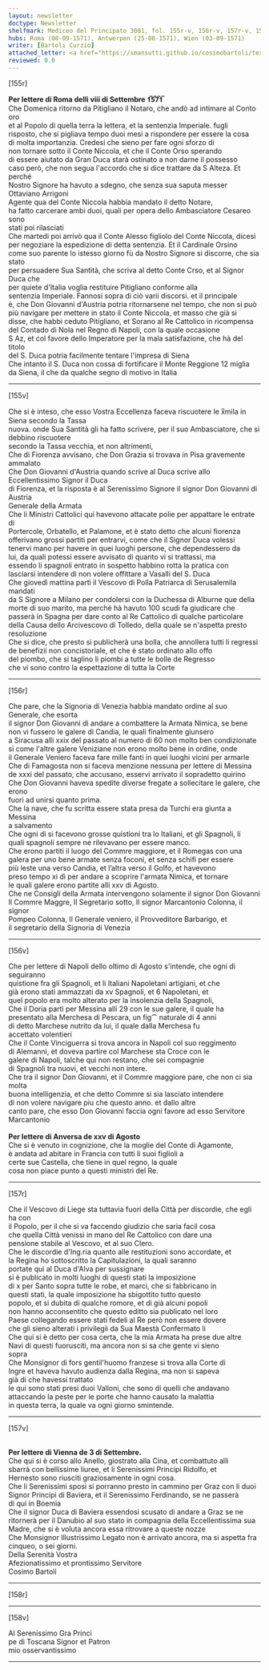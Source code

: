 ```yaml
---
layout: newsletter
doctype: Newsletter
shelfmark: Mediceo del Principato 3081, fol. 155r-v, 156r-v, 157r-v, 158r-v
hubs: Roma (08-09-1571), Antwerpen (25-08-1571), Wien (03-09-1571)
writer: [Bartoli Curzio]
attached_letter: <a href="https://smansutti.github.io/cosimobartoli/texts/2980_046,2980_047/">2980_046,2980_047</a>
reviewed: 0.0
---
```


[155r]  
  
  
<strong>Per lettere di Roma delli viii di Settembre 1̅5̅7̅1̅</strong>  
Che Domenica ritorno da Pitigliano il Notaro, che andò ad intimare al Conto oro  
et al Popolo di quella terra la lettera, et la sentenzia Imperiale. fugli  
risposto, che si pigliava tempo duoi mesi a rispondere per essere la cosa  
di molta importanzia. Credesi che sieno per fare ogni sforzo di  
non tornare sotto il Conte Niccola, et che il Conte Orso sperando  
di essere aiutato da Gran Duca starà ostinato a non darne il possesso  
caso però, che non segua l'accordo che si dice trattare da S Alteza. Et perché  
Nostro Signore ha havuto a sdegno, che senza sua saputa messer Ottaviano Arrigoni  
Agente qua del Conte Niccola habbia mandato il detto Notare,  
ha fatto carcerare ambi duoi, quali per opera dello Ambasciatore Cesareo sono  
stati poi rilasciati  
Che martedi poi arrivò qua il Conte Alesso figliolo del Conte Niccola, dicesi  
per negoziare la espedizione di detta sentenzia. Et il Cardinale Orsino  
come suo parente lo istesso giorno fù da Nostro Signore si discorre, che sia stato  
per persuadere Sua Santità, che scriva al detto Conte Crso, et al Signor Duca che  
per quiete d'Italia voglia restituire Pitigliano conforme alla  
sentenzia Imperiale. Fannosi sopra di ciò varii discorsi. et il principale  
è, che Don Giovanni d'Austria potria ritornarsene nel tempo, che non si può  
più navigare per mettere in stato il Conte Niccola, et masso che già si  
disse, che habbi ceduto Pitigliano, et Sorano al Re Cattolico in ricompensa  
del Contado di Nola nel Regno di Napoli, con la quale occasione  
S Az, et col favore dello Imperatore per la mala satisfazione, che hà del titolo  
del S. Duca potria facilmente tentare l'impresa di Siena  
Che intanto il S. Duca non cossa di fortificare il Monte Reggione 12 miglia  
da Siena, il che da qualche segno di motivo in Italia  
  
---  

[155v]  
  
  
Che si è inteso, che esso Vostra Eccellenza faceva riscuotere le x̅mila in Siena secondo la Tassa  
nuova. onde Sua Santità gli ha fatto scrivere, per il suo Ambasciatore, che si debbino riscuotere  
secondo la Tassa vecchia, et non altrimenti,  
Che di Fiorenza avvisano, che Don Grazia si trovava in Pisa gravemente ammalato  
Che Don Giovanni d'Austria quando scrive al Duca scrive allo Eccellentissimo Signor il Duca  
di Fiorenza, et la risposta è al Serenissimo Signore il signor Don Giovanni di Austria  
Generale della Armata  
Che li Ministri Cattolici qui havevono attacate polie per appattare le entrate di  
Portercole, Orbatello, et Palamone, et è stato detto che alcuni fiorenza  
offerivano grossi partiti per entrarvi, come che il Signor Duca volessi  
tenervi mano per havere in quei luoghi persone, che dependessero da  
lui, da quali potessi essere avvisato di quanto vi si trattassi, ma  
essendo li spagnoli entrato in sospetto habbino rotta la pratica con  
lasciarsi intendere di non volere offittare a Vasalli del S. Duca  
Che giovedì mattina partì il Vescovo di Polla Patriarca di Serusalemila mandati  
da S Signore a Milano per condolersi con la Duchessa di Alburne que della  
morte di suo marito, ma perché hà havuto 100 scudi fa giudicare che  
passerà in Spagna per dare conto al Re Cattolico di qualche particolare  
della Causa dello Arcivescovo di Tolledo, della quale se n'aspetta presto  
resoluzione  
Che si dice, che presto si publicherà una bolla, che annollera tutti li regressi  
de benefizii non concistoriale, et che è stato ordinato allo offo  
del piombo, che si taglino li piombi a tutte le bolle de Regresso  
che vi sono contro la espettazione di tutta la Corte  
  
---  

[156r]  
  
  
Che pare, che la Signoria di Venezia habbia mandato ordine al suo Generale, che esorta  
il signor Don Giovanni di andare a combattere la Armata Nimica, se bene  
non vi fussero le galere di Candia, le quali finalmente giunsero  
a Siracusa alli xxix del passato al numero di 60 non molto ben condizionate  
si come l'altre galere Veniziane non erono molto bene in ordine, onde  
il Generale Veniero faceva fare mille fanti in quei luoghi vicini per armarle  
Che di Famagosta non si faceva menzione nessuna per lettere di Messina  
de xxxi del passato, che accusano, esservi arrivato il sopradetto quirino  
Che Don Giovanni haveva spedite diverse fregate a sollecitare le galere, che erono  
fuori ad unirsi quanto prima.  
Che la nave, che fu scritta essere stata presa da Turchi era giunta a Messina  
a salvamento  
Che ogni dì si facevono grosse quistioni tra lo Italiani, et gli Spagnoli, li  
quali spagnoli sempre ne rilevavano per essere manco.  
Che erono partiti il luogo del Commre maggiore, et il Romegas con una  
galera per uno bene armate senza foconi, et senza schifi per essere  
più leste una verso Candia, et l’altra verso il Golfo, et havevono  
preso tempo xi dì per andare a scoprire l'armata Nimica, et tornare  
le quali galere erono partite alli xxv di Agosto.  
Che ne Consigli della Armata intervengono solamente il signor Don Giovanni  
Il Commre Maggre, Il Segretario sotto, Il signor Marcantonio Colonna, il signor  
Pompeo Colonna, Il Generale veniero, il Provveditore Barbarigo, et  
il segretario della Signoria di Venezia  
  
---  

[156v]  
  
  
Che per lettere di Napoli dello oltimo di Agosto s'intende, che ogni dì seguiranno  
quistione fra gli Spagnoli, et li Italiani Napoletani artigiani, et che  
già erono stati ammazzati da xv Spagnoli, et 6 Napoletani, et  
quel popolo era molto alterato per la insolenzia della Spagnoli,  
Che il Doria partì per Messina alli 29 con le sue galere, il quale ha  
presentato alla Merchesa di Pescara, un fig⁀ naturale di 4 anni  
di detto Marchese nutrito da lui, il quale dalla Merchesa fu  
accettato volentieri  
Che il Conte Vinciguerra si trova ancora in Napoli col suo reggimento  
di Alemanni, et doveva partire col Marchese sta Croce con le  
galere di Napoli, talche qui non restano, che sei compagnie  
di Spagnoli tra nuovi, et vecchi non intere.  
Che tra il signor Don Giovanni, et il Commre maggiore pare, che non ci sia molta  
buona intelligenzia, et che detto Commre si sia lasciato intendere  
di non volere navigare piu che questo anno. et dallo altre  
canto pare, che esso Don Giovanni faccia ogni favore ad esso Servitore  
Marcantonio  
<br/><strong>Per lettere di Anversa de xxv di Agosto</strong>  
Che si è venuto in cognizione, che la moglie del Conte di Agamonte,  
è andata ad abitare in Francia con tutti li suoi figlioli a  
certe sue Castella, che tiene in quel regno, la quale  
cosa non piace punto a questi ministri del Re.  
  
---  

[157r]  
  
  
Che il Vescovo di Liege sta tuttavia fuori della Città per discordie, che egli ha con  
il Popolo, per il che si va faccendo giudizio che saria facil cosa  
che quella Città venissi in mano del Re Cattolico con dare una  
pensione stabile al Vescovo, et al suo Clero.  
Che le discordie d'Ing.ria quanto alle restituzioni sono accordate, et  
la Regina ho sottoscritto la Capitulazioni, la quali saranno  
portate qui al Duca d'Alva per sussignare  
si è publicato in molti luoghi di questi stati la imposizione  
di x per Santo sopra tutte le robe, et marci, che si fabbricano in  
questi stati, la quale imposizione ha sbigottito tutto questo  
popolo, et si dubita di qualche romore, et di già alcuni popoli  
non hanno acconsentito che questo editto sia publicato nel loro  
Paese collegando essere stati fedeli al Re però non essere dovere  
che gli sieno alterati i privilegii da Sua Maestà Confermato li  
Che qui si è detto per cosa certa, che la mia Armata ha prese due altre  
Navi di questi fuorusciti, ma ancora non si sa che gente vi sieno  
sopra  
Che Monsignor di fors gentil'huomo franzese si trova alla Corte di  
Ingre et haveva havuto audienza dalla Regina, ma non si sapeva  
già di che havessi trattato  
le qui sono stati presi duoi Valloni, che sono di quelli che andavano  
attaccando la peste per le porte che hanno causato la malattia  
in questa terra, la quale va ogni giorno smintende.  
  
---  

[157v]  
  
  
<br/><strong>Per lettere di Vienna de 3 di Settembre.</strong>  
Che qui si è corso allo Anello, giostrato alla Cina, et combattuto alli  
sbarrà con bellissime liuree, et li Serenissimi Principi Ridolfo, et  
Hernesto sono riusciti graziosamente in ogni cosa.  
Che li Serenissimi sposi si porranno presto in cammino per Graz con li duoi  
Signor Principi di Baviera, et il Serenissimo Ferdinando, se ne passerà  
di qui in Boemia  
Che il signor Duca di Baviera essendosi scusato di andare a Graz se ne  
ritornerà per il Danubio al suo stato in compagnia della Eccellentissima sua  
Madre, che si è voluta ancora essa ritrovare a queste nozze  
Che Monsignor Illustrissimo Legato non è arrivato ancora, ma si aspetta fra  
cinqueo, o sei giorni.  
Della Serenità Vostra  
Afezionatissimo et prontissimo Servitore  
Cosimo Bartoli  
  
---  

[158r]  
  
  
  
---  

[158v]  
  
  
Al Serenissimo Gra Princi  
pe di Toscana Signor et Patron  
mio osservantissimo  
  
---  

